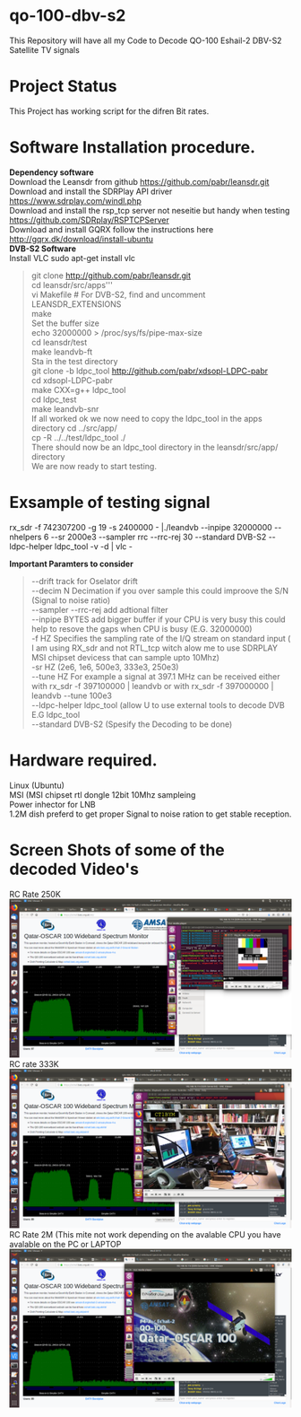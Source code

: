 # qo-100-dbv-s2
This Repository will have all my Code to Decode QO-100  Eshail-2 DBV-S2 Satellite TV signals<br>
# Project Status
This Project has working script for the difren Bit rates.
# Software Installation procedure.
<b>Dependency software</b><br>
Download the Leansdr from github https://github.com/pabr/leansdr.git<br>
Download and install the SDRPlay API driver https://www.sdrplay.com/windl.php<br>
Download and install the rsp_tcp server not neseitie but handy when testing  https://github.com/SDRplay/RSPTCPServer<br>
Download and install GQRX follow the instructions here http://gqrx.dk/download/install-ubuntu<br>
<b>DVB-S2 Software</b><br>
Install VLC sudo apt-get install vlc<br>
>git clone http://github.com/pabr/leansdr.git<br>
>cd leansdr/src/apps'''<br>
vi Makefile  # For DVB-S2, find and uncomment LEANSDR_EXTENSIONS<br>
make<br>
Set the buffer size<br>
echo 32000000 > /proc/sys/fs/pipe-max-size<br>
cd leansdr/test<br>
make leandvb-ft<br>
Sta in the test directory<br>
git clone -b ldpc_tool http://github.com/pabr/xdsopl-LDPC-pabr<br>
cd xdsopl-LDPC-pabr<br>
make CXX=g++ ldpc_tool<br>
cd ldpc_test<br>
make leandvb-snr<br>
If all worked ok we now need to copy the ldpc_tool in the apps directory
cd ../src/app/<br>
cp -R ../../test/ldpc_tool ./<br>
There should now be an ldpc_tool directory in the leansdr/src/app/ directory<br>
We are now ready to start testing.<br>

# Exsample of testing signal
rx_sdr -f 742307200 -g 19 -s 2400000 - |./leandvb --inpipe 32000000 --nhelpers 6 --sr 2000e3 --sampler rrc --rrc-rej 30 --standard DVB-S2 --ldpc-helper ldpc_tool -v -d | vlc -

<b>Important Paramters to consider</b>
>--drift track for Oselator drift<br>
>--decim N  Decimation if you over sample this could improove the S/N (Signal to noise ratio)<br>
>--sampler --rrc-rej  add adtional filter <br>
>--inpipe BYTES add bigger buffer if your CPU is very busy this could help to resove the gaps when CPU is busy (E.G. 32000000) <br>
>-f HZ Specifies the sampling rate of the I/Q stream on standard input ( I am using RX_sdr and not RTL_tcp witch alow me to use SDRPLAY MSI chipset devicess that can sample upto 10Mhz)<br>
>-sr HZ (2e6, 1e6, 500e3, 333e3, 250e3)<br>
>--tune HZ For example a signal at 397.1 MHz can be received either with rx_sdr -f 397100000 | leandvb or with rx_sdr -f 397000000 | leandvb --tune 100e3<br>
>--ldpc-helper ldpc_tool (allow U to use external tools to decode DVB E.G ldpc_tool<br>
>--standard DVB-S2 (Spesify the Decoding to be done)<br>


# Hardware required.
Linux (Ubuntu)<br>
MSI (MSI chipset rtl dongle 12bit 10Mhz sampleing<br>
Power inhector  for LNB<br>
1.2M dish preferd to get proper Signal to noise ration to get stable reception.<br>

# Screen Shots of some of the decoded Video's
RC Rate 250K
![Alt text](qo-100_dbv_1.png?raw=true "DBV-S2")<br>
RC rate 333K<br>
![Alt text](qo-100_dbv_2.png?raw=true "DBV-S2")<br>
RC Rate 2M (This mite not work depending on the avalable CPU you have avalable on the PC or LAPTOP<br>
![Alt text](qo-100_dbv_3.png?raw=true "DBV-S2")<br>


